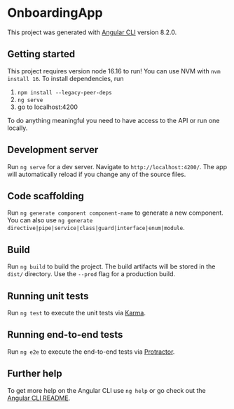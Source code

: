 # OnboardingApp

This project was generated with [Angular CLI](https://github.com/angular/angular-cli) version 8.2.0.

## Getting started
This project requires version node 16.16 to run! You can use NVM with `nvm install 16`.
To install dependencies, run
1. `npm install --legacy-peer-deps`
2. `ng serve`
3. go to localhost:4200

To do anything meaningful you need to have access to the API or run one locally.

## Development server

Run `ng serve` for a dev server. Navigate to `http://localhost:4200/`. The app will automatically reload if you change any of the source files.

## Code scaffolding

Run `ng generate component component-name` to generate a new component. You can also use `ng generate directive|pipe|service|class|guard|interface|enum|module`.

## Build

Run `ng build` to build the project. The build artifacts will be stored in the `dist/` directory. Use the `--prod` flag for a production build.

## Running unit tests

Run `ng test` to execute the unit tests via [Karma](https://karma-runner.github.io).

## Running end-to-end tests

Run `ng e2e` to execute the end-to-end tests via [Protractor](http://www.protractortest.org/).

## Further help

To get more help on the Angular CLI use `ng help` or go check out the [Angular CLI README](https://github.com/angular/angular-cli/blob/master/README.md).
